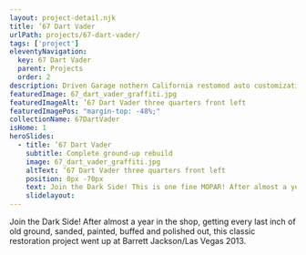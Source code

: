 ```yaml
---
layout: project-detail.njk
title: ’67 Dart Vader
urlPath: projects/67-dart-vader/
tags: ['project']
eleventyNavigation:
  key: 67 Dart Vader
  parent: Projects
  order: 2
description: Driven Garage nothern California restomod auto customization and repair shop
featuredImage: 67_dart_vader_graffiti.jpg
featuredImageAlt: ’67 Dart Vader three quarters front left
featuredImagePos: "margin-top: -48%;"
collectionName: 67DartVader
isHome: 1
heroSlides:
  - title: ’67 Dart Vader
    subtitle: Complete ground-up rebuild
    image: 67_dart_vader_graffiti.jpg
    altText: ’67 Dart Vader three quarters front left
    position: 0px -70px
    text: Join the Dark Side! This is one fine MOPAR! After almost a year in the shop, getting every last inch of old ground, sanded, painted, buffed and polished out, this classic restoration project went up at Barrett Jackson/Las Vegas 2013.
    slidelayout:
---
```



Join the Dark Side! After almost a year in the shop, getting every last inch of old ground, sanded, painted, buffed and polished out, this classic restoration project went up at Barrett Jackson/Las Vegas 2013.
